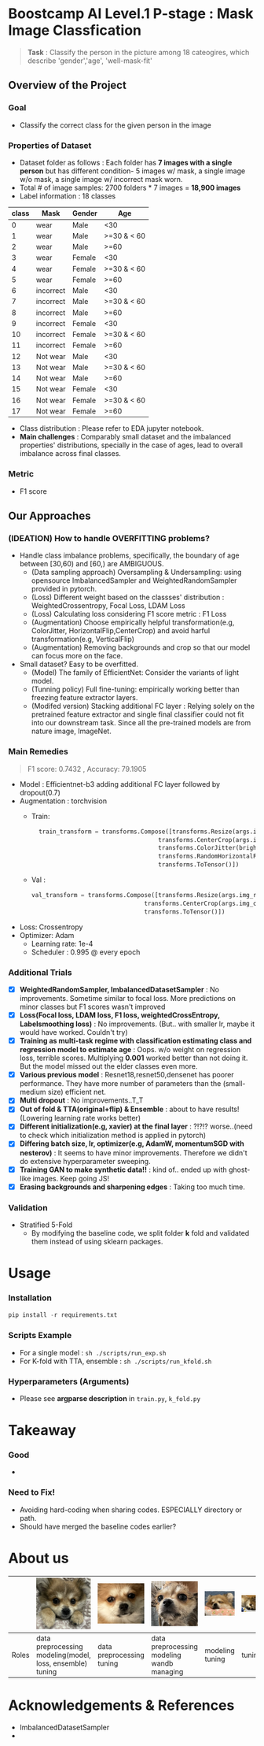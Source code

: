 # Boostcamp AI Level.1 P-stage : Mask Image Classfication
> **Task** : Classify the person in the picture among 18 cateogires, which describe 'gender','age', 'well-mask-fit'

## Overview of the Project
### Goal
* Classify the correct class for the given person in the image
### Properties of Dataset
* Dataset folder as follows : Each folder has **7 images with a single person** but has different condition- 5 images w/ mask, a single image w/o mask, a single image w/ incorrect mask worn.
* Total # of image samples: 2700 folders * 7 images = **18,900 images**
* Label information : 18 classes

| class | Mask      | Gender | Age         |
|-------|-----------|--------|-------------|
| 0     | wear      | Male   | <30         |
| 1     | wear      | Male   | >=30 & < 60 |
| 2     | wear      | Male   | >=60        |
| 3     | wear      | Female | <30         |
| 4     | wear      | Female | >=30 & < 60 |
| 5     | wear      | Female | >=60        |
| 6     | incorrect | Male   | <30         |
| 7     | incorrect | Male   | >=30 & < 60 |
| 8     | incorrect | Male   | >=60        |
| 9     | incorrect | Female | <30         |
| 10    | incorrect | Female | >=30 & < 60 |
| 11    | incorrect | Female | >=60        |
| 12    | Not wear  | Male   | <30         |
| 13    | Not wear  | Male   | >=30 & < 60 |
| 14    | Not wear  | Male   | >=60        |
| 15    | Not wear  | Female | <30         |
| 16    | Not wear  | Female | >=30 & < 60 |
| 17    | Not wear  | Female | >=60        |

* Class distribution : Please refer to EDA jupyter notebook.
* **Main challenges** : Comparably small dataset and the imbalanced properties' distributions, specially in the case of ages, lead to overall imbalance across final classes.
### Metric
* F1 score

## Our Approaches

### (IDEATION) How to handle OVERFITTING problems?
* Handle class imbalance problems, specifically, the boundary of age between [30,60) and [60,) are AMBIGUOUS.
    * (Data sampling approach) Oversampling & Undersampling: using opensource ImbalancedSampler and WeightedRandomSampler provided in pytorch.
    * (Loss) Different weight based on the classses' distribution : WeightedCrossentropy, Focal Loss, LDAM Loss
    * (Loss) Calculating loss considering F1 score metric : F1 Loss
    * (Augmentation) Choose empirically helpful transformation(e.g, ColorJitter, HorizontalFlip,CenterCrop) and avoid harful transformation(e.g, VerticalFlip)
    * (Augmentation) Removing backgrounds and crop so that our model can focus more on the face.
* Small dataset? Easy to be overfitted.
    * (Model) The family of EfficientNet: Consider the variants of light model.
    * (Tunning policy) Full fine-tuning:  empirically working better than freezing feature extractor layers.
    * (Modifed version) Stacking additional FC layer : Relying solely on the pretrained feature extractor and single final classifier could not fit into our downstream task. Since all the pre-trained models are from nature image, ImageNet.
    
### Main Remedies 
> F1 score: 0.7432 , Accuracy: 79.1905
* Model : Efficientnet-b3 adding additional FC layer followed by dropout(0.7)
* Augmentation : torchvision
    * Train:
      ```python
        train_transform = transforms.Compose([transforms.Resize(args.img_resize),
                                          transforms.CenterCrop(args.img_crop),
                                          transforms.ColorJitter(brightness=0.5, contrast=0.5, saturation=0.5, hue=0.5),
                                          transforms.RandomHorizontalFlip(),
                                          transforms.ToTensor()])
        ```

    * Val :
        ```python
        val_transform = transforms.Compose([transforms.Resize(args.img_resize),
                                        transforms.CenterCrop(args.img_crop),
                                        transforms.ToTensor()])
        ```
* Loss: Crossentropy
* Optimizer: Adam
    * Learning rate: 1e-4
    * Scheduler : 0.995 @ every epoch
    
### Additional Trials 
- [x] **WeightedRandomSampler, ImbalancedDatasetSampler** : No improvements. Sometime similar to focal loss. More predictions on minor classes but F1 scores wasn't improved
- [x] **Loss(Focal loss, LDAM loss, F1 loss, weightedCrossEntropy, Labelsmoothing loss)** : No improvements. (But.. with smaller lr, maybe it would have worked. Couldn't try)
- [x] **Training as multi-task regime with classification estimating class and regression model to estimate age** : Oops. w/o weight on regression loss, terrible scores. Multiplying **0.001** worked better than not doing it. But the model missed out the elder classes even more.
- [x] **Various previous model** : Resnet18,resnet50,densenet has poorer performance. They have more number of parameters than the (small-medium size) efficient net.
- [x] **Multi dropout** : No improvements..T_T
- [x] **Out of fold & TTA(original+flip) & Ensemble** : about to have results! (Lowering learning rate works better)
- [x] **Different initialization(e.g, xavier) at the final layer** : ?!?!? worse..(need to check which initialization method is applied in pytorch)
- [x] **Differing batch size, lr, optimizer(e.g, AdamW, momentumSGD with nesterov)** : It seems to have minor improvements. Therefore we didn't do extensive hyperparameter sweeping.
- [x] **Training GAN to make synthetic data!!** : kind of.. ended up with ghost-like images. Keep going JS!
- [x] **Erasing backgrounds and sharpening edges** : Taking too much time.

### Validation
* Stratified 5-Fold
    * By modifying the baseline code, we split folder **k** fold and validated them instead of using sklearn packages.

# Usage
### Installation
```python
pip install -r requirements.txt
```
### Scripts Example
* For a single model :  `sh ./scripts/run_exp.sh`
* For K-fold with TTA, ensemble : `sh ./scripts/run_kfold.sh`

### Hyperparameters (Arguments)
* Please see **argparse description** in `train.py`, `k_fold.py` 

# Takeaway
### Good
* 
### Need to Fix!
* Avoiding hard-coding when sharing codes. ESPECIALLY directory or path.
* Should have merged the baseline codes earlier?

# About us

|   | ![soyeon]( ./imgs/soyeon.png)                                         | ![junseok]( ./imgs/junseok.png) | ![dongjin]( ./imgs/dongjin.png)                        | ![seongjin]( ./imgs/seongjin.png) | ![soyeon]( ./imgs/seongwon.png) |
|---|-----------------------------------------------------------------------|---------------------------------|--------------------------------------------------------|-----------------------------------|---------------------------------|
| Roles  | data preprocessing <br /> modeling(model, loss, ensemble)<br />tuning | data preprocessing <br />tuning | data preprocessing <br />modeling <br />wandb managing | modeling <br />tuning             | tuning                          |

# Acknowledgements & References
* ImbalancedDatasetSampler
* 